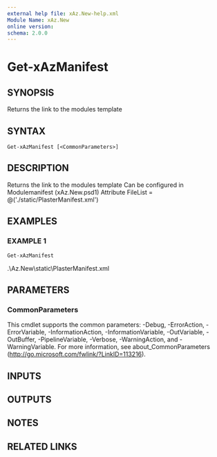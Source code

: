 ```yaml
---
external help file: xAz.New-help.xml
Module Name: xAz.New
online version:
schema: 2.0.0
---
```


# Get-xAzManifest

## SYNOPSIS
Returns the link to the modules template

## SYNTAX

```
Get-xAzManifest [<CommonParameters>]
```

## DESCRIPTION
Returns the link to the modules template
Can be configured in Modulemanifest (xAz.New.psd1)
Attribute FileList = @('./static/PlasterManifest.xml')

## EXAMPLES

### EXAMPLE 1
```
Get-xAzManifest
```

.\Az.New\static\PlasterManifest.xml

## PARAMETERS

### CommonParameters
This cmdlet supports the common parameters: -Debug, -ErrorAction, -ErrorVariable, -InformationAction, -InformationVariable, -OutVariable, -OutBuffer, -PipelineVariable, -Verbose, -WarningAction, and -WarningVariable.
For more information, see about_CommonParameters (http://go.microsoft.com/fwlink/?LinkID=113216).

## INPUTS

## OUTPUTS

## NOTES

## RELATED LINKS
